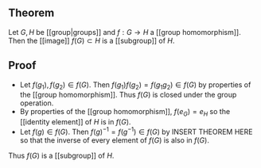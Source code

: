 ## Theorem
Let $G,H$ be [[group|groups]] and $f:G\to H$ a [[group homomorphism]]. Then the [[image]] $f(G) \subset H$ is a [[subgroup]] of $H$.
## Proof
- Let $f(g_1),f(g_2)\in f(G)$. Then $f(g_1)f(g_2) = f(g_1g_2) \in f(G)$ by properties of the [[group homomorphism]]. Thus $f(G)$ is closed under the group operation.
- By properties of the [[group homomorphism]], $f(e_G) = e_H$ so the [[identity element]] of $H$ is in $f(G)$.
- Let $f(g) \in f(G)$. Then $f(g)^{-1} = f(g^{-1})\in f(G)$ by INSERT THEOREM HERE so that the inverse of every element of $f(G)$ is also in $f(G)$. 

Thus $f(G)$ is a [[subgroup]] of $H$.
